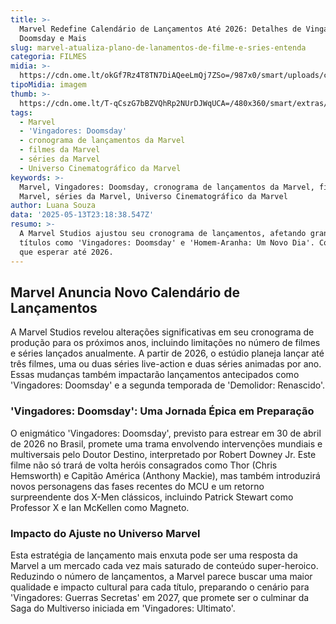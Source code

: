 ```yaml
---
title: >-
  Marvel Redefine Calendário de Lançamentos Até 2026: Detalhes de Vingadores:
  Doomsday e Mais
slug: marvel-atualiza-plano-de-lanamentos-de-filme-e-sries-entenda
categoria: FILMES
midia: >-
  https://cdn.ome.lt/okGf7Rz4T8TN7DiAQeeLmQj7ZSo=/987x0/smart/uploads/conteudo/fotos/Design_sem_nome_-_2025-05-13T200830.070.png
tipoMidia: imagem
thumb: >-
  https://cdn.ome.lt/T-qCszG7bBZVQhRp2NUrDJWqUCA=/480x360/smart/extras/conteudos/Design_sem_nome_-_2025-05-13T200830.070.png
tags:
  - Marvel
  - 'Vingadores: Doomsday'
  - cronograma de lançamentos da Marvel
  - filmes da Marvel
  - séries da Marvel
  - Universo Cinematográfico da Marvel
keywords: >-
  Marvel, Vingadores: Doomsday, cronograma de lançamentos da Marvel, filmes da
  Marvel, séries da Marvel, Universo Cinematográfico da Marvel
author: Luana Souza
data: '2025-05-13T23:18:38.547Z'
resumo: >-
  A Marvel Studios ajustou seu cronograma de lançamentos, afetando grandes
  títulos como 'Vingadores: Doomsday' e 'Homem-Aranha: Um Novo Dia'. Confira o
  que esperar até 2026.
---
```


## Marvel Anuncia Novo Calendário de Lançamentos

A Marvel Studios revelou alterações significativas em seu cronograma de produção para os próximos anos, incluindo limitações no número de filmes e séries lançados anualmente. A partir de 2026, o estúdio planeja lançar até três filmes, uma ou duas séries live-action e duas séries animadas por ano. Essas mudanças também impactarão lançamentos antecipados como 'Vingadores: Doomsday' e a segunda temporada de 'Demolidor: Renascido'.

### 'Vingadores: Doomsday': Uma Jornada Épica em Preparação

O enigmático 'Vingadores: Doomsday', previsto para estrear em 30 de abril de 2026 no Brasil, promete uma trama envolvendo intervenções mundiais e multiversais pelo Doutor Destino, interpretado por Robert Downey Jr. Este filme não só trará de volta heróis consagrados como Thor (Chris Hemsworth) e Capitão América (Anthony Mackie), mas também introduzirá novos personagens das fases recentes do MCU e um retorno surpreendente dos X-Men clássicos, incluindo Patrick Stewart como Professor X e Ian McKellen como Magneto.

### Impacto do Ajuste no Universo Marvel

Esta estratégia de lançamento mais enxuta pode ser uma resposta da Marvel a um mercado cada vez mais saturado de conteúdo super-heroico. Reduzindo o número de lançamentos, a Marvel parece buscar uma maior qualidade e impacto cultural para cada título, preparando o cenário para 'Vingadores: Guerras Secretas' em 2027, que promete ser o culminar da Saga do Multiverso iniciada em 'Vingadores: Ultimato'.
